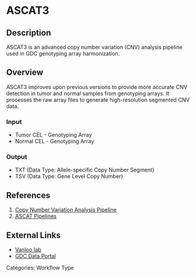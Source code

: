 # ASCAT3

## Description ##

ASCAT3 is an advanced copy number variation (CNV) analysis pipeline used in GDC genotyping array harmonization.

## Overview ##

ASCAT3 improves upon previous versions to provide more accurate CNV detection in tumor and normal samples from genotyping arrays. It processes the raw array files to generate high-resolution segmented CNV data.

### Input

* Tumor CEL - Genotyping Array
* Normal CEL - Genotyping Array

### Output

* TXT (Data Type: Allele-specific Copy Number Segment) 
* TSV (Data Type: Gene Level Copy Number)

## References ##

1. [Copy Number Variation Analysis Pipeline](/Data/Bioinformatics_Pipelines/CNV_Pipeline/)
1. [ASCAT Pipelines](/Data/Bioinformatics_Pipelines/CNV_Pipeline/#ascat-pipelines)

## External Links ##

* [Vanloo lab](https://github.com/VanLoo-lab/ascat/tree/master/ReleasedData/TCGA_SNP6_hg38)
* [GDC Data Portal](https://portal.gdc.cancer.gov)

Categories: Workflow Type
